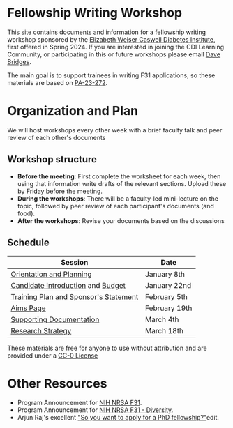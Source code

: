 # Fellowship Writing Workshop

This site contains documents and information for a fellowship writing workshop sponsored by the [Elizabeth Weiser Caswell Diabetes Institute](https://diabetes.med.umich.edu/), first offered in Spring 2024.  If you are interested in joining the CDI Learning Community, or participating in this or future workshops please email [Dave Bridges](mailto:davebrid@umich.edu).

The main goal is to support trainees in writing F31 applications, so these materials are based on [PA-23-272](https://grants.nih.gov/grants/guide/pa-files/PA-23-272.html).

# Organization and Plan

We will host workshops every other week with a brief faculty talk and peer review of each other's documents

## Workshop structure

* **Before the meeting**: First complete the worksheet for each week, then using that information write drafts of the relevant sections.  Upload these by Friday before the meeting.
* **During the workshops**: There will be a faculty-led mini-lecture on the topic, followed by peer review of each participant's documents (and food).
* **After the workshops**: Revise your documents based on the discussions

## Schedule

| Session | Date | 
| ------------- | ------------- |
| [Orientation and Planning](Timeline.md)  | January 8th |
| [Candidate Introduction](Candidate.md) and [Budget](Budget.md)| January 22nd | 
| [Training Plan](Training_Plan.md) and [Sponsor's Statement](Sponsor_Statement.md) | February 5th | 
| [Aims Page](Aims.md) |  February 19th| 
| [Supporting Documentation](Supporting_Documents) | March 4th |
| [Research Strategy](Research_Stragegy.md)| March 18th |



These materials are free for anyone to use without attribution and are provided under a [CC-0 License](LICENSE.md)

# Other Resources

* Program Announcement for [NIH NRSA F31](https://grants.nih.gov/grants/guide/pa-files/PA-23-272.html).
* Program Announcement for [NIH NRSA F31 - Diversity](https://grants.nih.gov/grants/guide/pa-files/PA-23-271.html).
* Arjun Raj's excellent ["So you want to apply for a PhD fellowship?"](https://docs.google.com/document/d/1WTMW3LZl1ifpFE1ddH1lvfijmmMsFwZggwsuQcotV_A/)edit.


